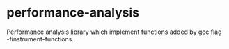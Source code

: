 performance-analysis
====================

Performance analysis library which implement functions added by gcc flag -finstrument-functions.
